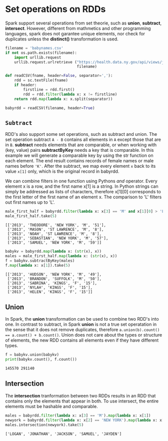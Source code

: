 
# Set operations on RDDs

Spark support several operations from set theorie, such as **union**, **subtract**, **intersect**. However, different from mathmetics and other programming languages, spark does not garantee unique elements, nor check for duplicates unless the **distinct()** transformation is used. 


```python
filename = 'babynames.csv'
if not os.path.exists(filename):
    import urllib.request
    urllib.request.urlretrieve ("https://health.data.ny.gov/api/views/jxy9-yhdk/rows.csv?accessType=DOWNLOAD", \
                                filename)
```


```python
def readCSV(fname, header=False, separator=','):
    rdd = sc.textFile(fname)
    if header:
        firstline = rdd.first()
        rdd = rdd.filter(lambda x: x != firstline)
    return rdd.map(lambda x: x.split(separator))

babyrdd = readCSV(filename, header=True)
```

## `Subtract`

RDD's also support some set operations, such as subtract and union. The set operation subtract `A - B` contains all elements in `A` except those that are in `B`. **subtract** needs elements that are comparable, or when working with (key, value) pairs **subtractByKey** needs a key that is comparable. In this example we will generate a comparable key by using the str function on each element. The end result contains records of female names or male names before `'K'`. After the subtract, we map every element `x` back to its value `x[1]` only, which is the original record in babyrdd.

We can combine filters in one function using Pythons *and* operator. Every element x is a row, and the first name x[1] is a string. In Python strings can simply be addressed as lists of characters, therefore x[1][0] corresponds to the first letter of the first name of an element x. The comparison to 'L' filters out first names up to 'L'.


```python
male_first_half = babyrdd.filter(lambda x: x[3] == 'M' and x[1][0] > 'L')
male_first_half.take(5)
```




    [['2013', 'THEODORE', 'NEW YORK', 'M', '51'],
     ['2013', 'MASON', 'ST LAWRENCE', 'M', '8'],
     ['2013', 'NOAH', 'ST LAWRENCE', 'M', '8'],
     ['2013', 'SEBASTIAN', 'NEW YORK', 'M', '57'],
     ['2013', 'SAMUEL', 'NEW YORK', 'M', '59']]




```python
babykv = babyrdd.map(lambda x: (str(x), x))
males = male_first_half.map(lambda x: (str(x), x))
f = babykv.subtractByKey(males)
f.map(lambda x: x[1]).take(5)
```




    [['2013', 'HUDSON', 'NEW YORK', 'M', '49'],
     ['2013', 'BRANDON', 'SUFFOLK', 'M', '50'],
     ['2013', 'SABRINA', 'KINGS', 'F', '15'],
     ['2013', 'NYLAH', 'KINGS', 'F', '15'],
     ['2013', 'HELEN', 'KINGS', 'F', '15']]



## Union

In Spark, the **union** transformation can be used to combine two RDD's into one. In contrast to subtract, in Spark **union** is not a true set operatation in the sense that it does not remove duplicates, therefore `a.union(b).count() == a.count() + b.count()`. Union does not care about the types or structure of elements, the new RDD contains all elements even if they have different types.


```python
f = babykv.union(babykv)
print(babykv.count(), f.count())
```

    145570 291140


## Intersection

The **intersection** tranformation between two RDDs results in an RDD that contains only the elements that appear in both. To use intersect, the entire elements must be hashable and comparable.


```python
males = babyrdd.filter(lambda x: x[3] == 'M').map(lambda x: x[1])
newyork = babyrdd.filter(lambda x: x[2] == 'NEW YORK').map(lambda x: x[1])
males.intersection(newyork).take(5)
```




    ['LOGAN', 'JONATHAN', 'JACKSON', 'SAMUEL', 'JAYDEN']




```python

```


```python

```


```python

```


```python

```


```python

```


```python

```


```python

```


```python

```


```python

```


```python

```


```python

```
